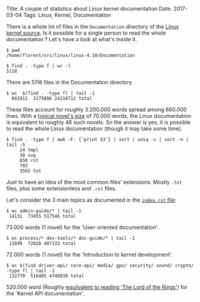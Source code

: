 Title: A couple of statistics about Linux kernel documentation
Date: 2017-03-04
Tags: Linux, Kernel, Documentation

There is a whole lot of files in the `Documentation` directory of the
[Linux kernel source][1]. Is it possible for a single person to read
the whole documentation ? Let's have a look at what's inside it.

    $ pwd
    /home/florent/src/linux/linux-4.10/Documentation

    $ find . -type f | wc -l
    5118

There are 5118 files in the Documentation directory

    $ wc  $(find . -type f) | tail -1
      661911  3175886 24210712 total

These files account for roughly 3.200.000 words spread among 660.000
lines. With a [typical novel's size][2] of 70.000 words, the Linux
documentation is equivalent to roughly 46 such novels. So the answer
is yes, it is possible to read the whole Linux documentation (though
it may take some time).

    $ find . -type f | awk -F. {'print $3'} | sort | uniq -c | sort -n | tail -5
         24 tmpl
         30 svg
         650 rst
         703
         3565 txt

Just to have an idea of the most common files' extensions. Mostly
`.txt` files, plus some extensionless and `.rst` files.

Let's consider the 3 main topics as documented in the [`index.rst`
file][4]:

    $ wc admin-guide/* | tail -1
     14131  73455 517546 total

73.000 words (1 novel) for the 'User-oriented documentation'.

    $ wc process/* dev-tools/* doc-guide/* | tail -1
     11899  72020 487333 total

72.000 words (1 novel) for the 'Introduction to kernel development'.

    $ wc $(find driver-api/ core-api/ media/ gpu/ security/ sound/ crypto/ -type f) | tail -1
     132770  516405 4740930 total

520.000 word (Roughly [equilvalent to reading 'The Lord of the
Rings'][3]) for the 'Kernel API documentation'.

[1]: https://github.com/torvalds/linux
[2]: https://en.wikipedia.org/wiki/Word_count
[3]: https://electricliterature.com/infographic-word-counts-of-famous-books-161f025a6b09
[4]: https://raw.githubusercontent.com/torvalds/linux/master/Documentation/index.rst
